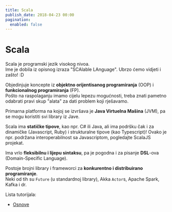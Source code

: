 ```yaml
---
title: Scala
publish_date: 2018-04-23 00:00
pagination:
  enabled: false
---
```


# Scala

Scala je programski jezik visokog nivoa.  
Ime je dobila iz opisnog izraza "SCAlable LAnguage". Ubrzo ćemo vidjeti i zašto! :D

Objedinjuje koncepte iz **objektno orijentisanog programiranja** (OOP) i 
    **funkcionalnog programiranja** (FP).  
Pošto na raspolaganju imamo cijelu lepezu mogućnosti, 
    treba znati pametno odabrati pravi skup "alata" za dati problem koji rješavamo.

Primarna platforma na kojoj se izvršava je **Java Virtuelna Mašina** (JVM), 
    pa se mogu koristiti svi library iz Jave.

Scala ima **statičke tipove**, kao npr. C# ili Java, 
    ali ima podršku čak i za dinamičke (Javascript, Ruby) i strukturalne tipove (kao Typescript)!
Ovako je npr. podržana interoperabilnost sa Javascriptom, pogledajte ScalaJS projekat.

Ima vrlo **fleksibilnu i lijepu sintaksu**, pa je pogodna i za pisanje **DSL**-ova (Domain-Specific Language).

Postoje brojni library i frameworci za **konkurentno i distribuirano programiranje**.  
Neki od tih su `Future` (u standardnoj library), Akka `Actor`s, Apache Spark, Kafka i dr.

Lista tutorijala:
- [Osnove](/scala/basics.html)
